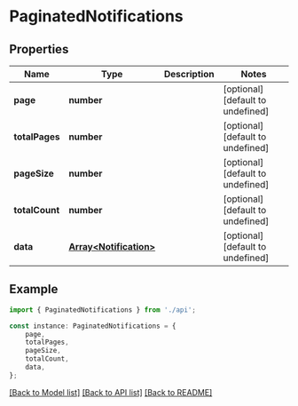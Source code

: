# PaginatedNotifications


## Properties

Name | Type | Description | Notes
------------ | ------------- | ------------- | -------------
**page** | **number** |  | [optional] [default to undefined]
**totalPages** | **number** |  | [optional] [default to undefined]
**pageSize** | **number** |  | [optional] [default to undefined]
**totalCount** | **number** |  | [optional] [default to undefined]
**data** | [**Array&lt;Notification&gt;**](Notification.md) |  | [optional] [default to undefined]

## Example

```typescript
import { PaginatedNotifications } from './api';

const instance: PaginatedNotifications = {
    page,
    totalPages,
    pageSize,
    totalCount,
    data,
};
```

[[Back to Model list]](../README.md#documentation-for-models) [[Back to API list]](../README.md#documentation-for-api-endpoints) [[Back to README]](../README.md)
